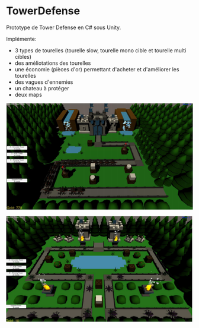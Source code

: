 # TowerDefense
 
Prototype de Tower Defense en C# sous Unity.

Implémente:
- 3 types de tourelles (tourelle slow, tourelle mono cible et tourelle multi cibles)
- des améliotations des tourelles
- une économie (pièces d'or) permettant d'acheter et d'améliorer les tourelles
- des vagues d'ennemies
- un chateau à protéger
- deux maps

![screenshotmap1](https://github.com/LorenzoMarnat/TowerDefense/blob/main/CaptureTowerDefense1.PNG)

![screenshotmap2](https://github.com/LorenzoMarnat/TowerDefense/blob/main/CaptureTowerDefense2.PNG)
